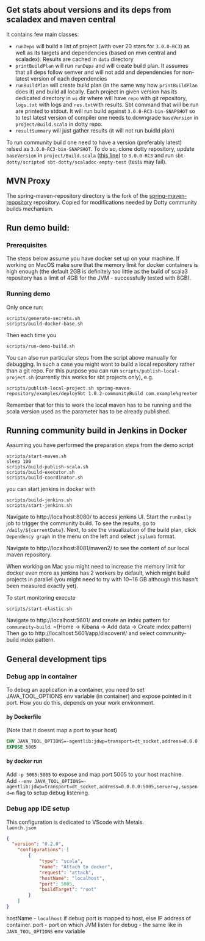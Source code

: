## Get stats about versions and its deps from scaladex and maven central

It contains few main classes:


- `runDeps` will build a list of project (with over 20 stars for `3.0.0-RC3`) as well as its targets and dependencies (based on mvn central and scaladex). Results are cached in `data` directory
- `printBuildPlan` will run `runDeps` and will create build plan. It assumes that all deps follow semver and will not add and dependencies for non-latest version of each dependencies
- `runBuildPlan` will create build plan (in the same way how `printBuildPlan` does it) and build all locally. Each project in given version has its dedicated directory in `ws` dir where will have `repo` with git repository, `logs.txt` with logs and `res.txt`with results. Sbt command that will be run are printed to stdout. It will run build against `3.0.0-RC3-bin-SNAPSHOT` so to test latest version of compiler one needs to downgrade `baseVersion` in `project/Build.scala` in dotty repo.
- `resultSummary` will just gather results (it will not run buidld plan)

To run community build one need to have a version (preferably latest) relsed as `3.0.0-RC3-bin-SNAPSHOT`. To do so, clone dotty repository, update `baseVersion` in `project/Build.scala` ([this line](https://github.com/lampepfl/dotty/blob/master/project/Build.scala#L60)) to  `3.0.0-RC3` and run `sbt-dotty/scripted sbt-dotty/scaladoc-empty-test` (tests may fail).


## MVN Proxy
The spring-maven-repository directory is the fork of the [spring-maven-repository](https://github.com/Stiuil06/spring-maven-repository) repository. Copied for modifications needed by Dotty community builds mechanism.

## Run demo build:

### Prerequisites

The steps below assume you have docker set up on your machine.
If working on MacOS make sure that the memory limit for docker containers is high enough
(the default 2GB is definitely too little as the build of scala3 repository has a limit of 4GB for the JVM - successfully tested with 8GB).

### Running demo

Only once run:

```
scripts/generate-secrets.sh
scripts/build-docker-base.sh
```

Then each time you 

`scripts/run-demo-build.sh`

You can also run particular steps from the script above manually for debugging.
In such a case you might want to build a local repository rather than a git repo.
For this purpose you can run `scripts/publish-local-project.sh` (currently this works for sbt projects only), e.g.

```
scripts/publish-local-project.sh spring-maven-repository/examples/deploySbt 1.0.2-communityBuild com.example%greeter
```

Remember that for this to work the local maven has to be running and the scala version used as the parameter has to be already published.

## Running community build in Jenkins in Docker

Assuming you have performed the preparation steps from the demo script

```
scripts/start-maven.sh
sleep 100
scripts/build-publish-scala.sh
scripts/build-executor.sh
scripts/build-coordinator.sh
```

you can start jenkins in docker with

```
scripts/build-jenkins.sh
scripts/start-jenkins.sh
```

Navigate to http://localhost:8080/ to access jenkins UI.
Start the `runDaily` job to trigger the community build.
To see the results, go to `/daily/${currentDate}`.
Next, to see the visualization of the build plan, click `Dependency graph` in the menu on the left and select `jsplumb` format.

Navigate to http://localhost:8081/maven2/ to see the content of our local maven repository.

When working on Mac you might need to increase the memory limit for docker even more as jenkins has 2 workers by default, which might build projects in parallel (you might need to try with 10~16 GB although this hasn't been measured exactly yet).

To start monitoring execute

```
scripts/start-elastic.sh
```

Navigate to http://localhost:5601/ and create an index pattern for `communnity-build`. ~(Home -> Kibana -> Add data -> Create index pattern)
Then go to http://localhost:5601/app/discover#/ and select community-build index pattern.

## General development tips

### Debug app in container
To debug an application in a container, you need to set JAVA_TOOL_OPTIONS env variable (in container) and expose pointed in it port. How you do this, depends on your work environment.

#### by Dockerfile
(Note that it doesnt map a port to your host)
```dockerfile
ENV JAVA_TOOL_OPTIONS=-agentlib:jdwp=transport=dt_socket,address=0.0.0.0:5005,server=y,suspend=n
EXPOSE 5005
```

#### by docker run

Add `-p 5005:5005` to expose and map port 5005 to your host machine.  
Add `--env JAVA_TOOL_OPTIONS=-agentlib:jdwp=transport=dt_socket,address=0.0.0.0:5005,server=y,suspend=n` flag to setup debug listening.

### Debug app IDE setup
This configuration is dedicated to VScode with Metals.  
`launch.json`
```json
{
  "version": "0.2.0",
    "configurations": [
        {
            "type": "scala",
            "name": "Attach to docker",
            "request": "attach",
            "hostName": "localhost",
            "port": 5005,
            "buildTarget": "root"
        }
    ]
}
```
hostName - `localhost` if debug port is mapped to host, else IP address of container.
port - port on which JVM listen for debug - the same like in `JAVA_TOOL_OPTIONS` env variable